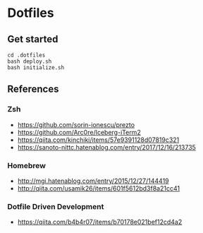 # Dotfiles

## Get started
```
cd .dotfiles
bash deploy.sh
bash initialize.sh
```

## References

### Zsh
- https://github.com/sorin-ionescu/prezto
- https://github.com/Arc0re/Iceberg-iTerm2
- https://qiita.com/kinchiki/items/57e9391128d07819c321
- https://sanoto-nittc.hatenablog.com/entry/2017/12/16/213735

### Homebrew
- http://mgi.hatenablog.com/entry/2015/12/27/144419
- http://qiita.com/usamik26/items/601f5612bd3f8a21cc41

### Dotfile Driven Development
- https://qiita.com/b4b4r07/items/b70178e021bef12cd4a2